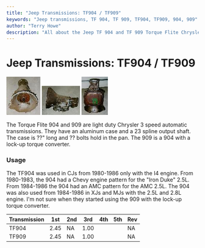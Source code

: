 ```yaml
---
title: "Jeep Transmissions: TF904 / TF909"
keywords: "Jeep transmissions, TF 904, TF 909, TF904, TF909, 904, 909"
author: "Terry Howe"
description: "All about the Jeep TF 904 and TF 909 Torque Flite Chrysler transmission."
---
```

# Jeep Transmissions: TF904 / TF909

[![TF 904 front](../../img/transmission/factory/tf904f_.jpg)](../../img/transmission/factory/tf904f.jpg) [![TF 904 side](../../img/transmission/factory/tf904s_.jpg)](../../img/transmission/factory/tf904s.jpg) [![TF 904 bottom](../../img/transmission/factory/tf904b_.jpg)](../../img/transmission/factory/tf904b.jpg)

The Torque Flite 904 and 909 are light duty Chrysler 3 speed automatic transmissions. They have an aluminum case and a 23 spline output shaft. The case is ??" long and ?? bolts hold in the pan. The 909 is a 904 with a lock-up torque converter.

### Usage

The TF904 was used in CJs from 1980-1986 only with the I4 engine. From 1980-1983, the 904 had a Chevy engine pattern for the "Iron Duke" 2.5L. From 1984-1986 the 904 had an AMC pattern for the AMC 2.5L. The 904 was also used from 1984-1986 in XJs and MJs with the 2.5L and 2.8L engine. I'm not sure when they started using the 909 with the lock-up torque converter.

| Transmission | 1st  | 2nd | 3rd  | 4th | 5th | Rev |
|--------------|------|-----|------|-----|-----|-----|
| TF904        | 2.45 | NA  | 1.00 |     |     | NA  |
| TF909        | 2.45 | NA  | 1.00 |     |     | NA  |